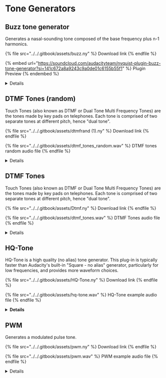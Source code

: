 # Tone Generators

## Buzz tone generator

Generates a nasal-sounding tone composed of the base frequency plus n-1 harmonics.

{% file src="../../.gitbook/assets/buzz.ny" %}
Download link
{% endfile %}

{% embed url="https://soundcloud.com/audacityteam/nyquist-plugin-buzz-tone-generator?si=141c672a8a9243c9a0de01c6155b55f1" %}
Plugin Preview
{% endembed %}

<details>

<summary>Details</summary>

Author: David R.Sky

Generates a nasal-sounding tone composed of the base frequency plus n-1 harmonics. If for example you choose a frequency of 100 Hz with n=4 harmonics, this plug-in will generate a tone comprised of 100, 200, 300 and 400 Hz, of equal amplitude. (The more harmonics, the more nasal and high-pitched the tone sounds.)

Parameters:

1. **Frequency or MIDI number:** \[0=frequency, 1=MIDI (default)]
2. **Frequency:** \[20 - 5000 Hz, default 110]
3. **MIDI note number:** \[16 - 127, default 45]
4. **Number of harmonics:** \[1 - 60, default 12]
5. **Buzz tone duration:** \[0.1 - 120 seconds, default 5.0]
6. **Volume:** \[1 - 100 percent, default 95]

</details>

## DTMF Tones (random)

Touch Tones (also known as DTMF or Dual Tone Multi Frequency Tones) are the tones made by key pads on telephones. Each tone is comprised of two separate tones at different pitch, hence "dual tone".

{% file src="../../.gitbook/assets/dtmfrand (1).ny" %}
Download link
{% endfile %}

{% file src="../../.gitbook/assets/dtmf_tones_random.wav" %}
DTMF tones random audio file
{% endfile %}

<details>

<summary>Details</summary>

Authors: David R.Sky, Dominic Mazzoni, Roger Dannenberg, W. Borgert

Touch Tones (also known as DTMF or Dual Tone Multi Frequency Tones) are the tones made by key pads on telephones. Each tone is comprised of two separate tones at different pitch, hence "dual tone".

Parameters:

1. **Number of DTMF Tones:** \[1 - 120, default 20]
2. **Include military tones A-D:** \[0 = no (default), 1 = yes]
3. **Option to include silent intervals:** \[0 = no (default), 1 = yes]
4. **Volume:** \[0.001 - 1.000, default 0.3]
5. **Tone length** \[0.001 - 1.000 seconds, default 0.1]
6. **High to low tone ratio:** (or twist) \[0 - 4 dB, default 0] - "Twist" is the volume ratio between the higher-pitched and lower-pitched tones in any given tone. So a twist value of 0 dB means the higher-pitched tone is no louder than the lower-pitched tone. A twist value of 4 dB means the higher-pitched tone is 4 dB louder than the lower-pitched tone.
7. **Post silence duration:** \[0 - 1 seconds, default 0.1]

</details>

## DTMF Tones

Touch Tones (also known as DTMF or Dual Tone Multi Frequency Tones) are the tones made by key pads on telephones. Each tone is comprised of two separate tones at different pitch, hence "dual tone".

{% file src="../../.gitbook/assets/Dtmf.ny" %}
Download link
{% endfile %}

{% file src="../../.gitbook/assets/dtmf_tones.wav" %}
DTMF Tones audio file
{% endfile %}

<details>

<summary>Details</summary>

Authors: David R.Sky, Dominic Mazzoni, Roger Dannenberg, W. Borgert

Touch Tones (also known as DTMF or Dual Tone Multi Frequency Tones) are the tones made by key pads on telephones. Each tone is comprised of two separate tones at different pitch, hence "dual tone".

Type in your telephone number, or an 'alphabetized' number such as "1800audacity". Includes the US Military's A, B, C and D tones to the right of the regular number keypad.

Parameters:

1. **Tone string:** \[1800audacity (default)]
2. **Tone duration:** \[1 - 1000 milliseconds, default 100]
3. **Silence duration after tone:** \[0 - 1000 milliseconds, default 100]
4. **Twist:** \[0 - 4 dB, default 0] - "Twist" is the volume ratio between the higher-pitched and lower-pitched tones in any given tone. So a twist value of 0 dB means the higher-pitched tone is no louder than the lower-pitched tone. A twist value of 4 dB means the higher-pitched tone is 4 dB louder than the lower-pitched tone.
5. **Volume:** \[1 - 100 percent, default 80]

</details>

## HQ-Tone

HQ-Tone is a high quality (no alias) tone generator.  This plug-in is typically faster than Audacity's built-in "Square - no alias" generator, particularly for low frequencies, and provides more waveform choices.

{% file src="../../.gitbook/assets/HQ-Tone.ny" %}
Download link
{% endfile %}

{% file src="../../.gitbook/assets/hq-tone.wav" %}
HQ-Tone example audio file
{% endfile %}

<details>

<summary><strong>Details</strong></summary>

Author: Steve Daulton

HQ-Tone is a high quality (no alias) tone generator.

Like the _Square (no alias)_ option in Audacity's built-in [Tone](https://manual.audacityteam.org/man/tone.html) generator, the waveforms generated by this plug-in produce bandwidth limited waveforms to avoid [aliasing](https://en.wikipedia.org/wiki/Aliasing) distortion. This plug-in is typically faster than Audacity's built-in "Square - no alias" generator, particularly for low frequencies, and provides more waveform choices:

Parameters:

1. **Waveform:** \[Choice: Sine, Square, Triangle, Sawtooth, Inverse sawtooth (default: Square]
2. **Frequency (Hz):** \[20 - 10000 Hz, default 440 Hz] - the frequency of the generated waveform.
3. **Amplitude (0 to 1):** \[0 to 1, default 0.8] - The amplitude of the generated waveform. Note that due to technical limitations, the actual waveform may be very slightly different from the requested amplitude. However, the amplitude can be expected to be very close to the specified level (within about 0.001 dB).
4. **Duration:** \[must be greater than zero] - Time units may be selected by clicking the downward pointing arrow on the right side of the control.
5. **Phase (-180 to 180):** \[-180 to +180 degrees] - The starting phase of the waveform. Rising across zero is taken to mean a phase of 0 degrees for all waveforms.
6. **Smoothing:** \[Choice: Yes / No (default: Yes)] - Waveforms that have near instantaneous rise or fall times have noticeable ripple. When this option is enabled, additional damping is applied to smooth out the ripples, producing a _cleaner_ looking waveform, at the expense of slightly reduced high frequency harmonics.

</details>

## PWM

Generates a modulated pulse tone.

{% file src="../../.gitbook/assets/pwm.ny" %}
Download link
{% endfile %}

{% file src="../../.gitbook/assets/pwm.wav" %}
PWM example audio file
{% endfile %}

<details>

<summary>Details</summary>

Author: Steven Jones.

Generates a modulated pulse tone.

Parameters:

1. **MIDI key:** \[0 - 127, default 60]
2. **Cents:** \[0 - 99 cents, default 0] - Detune amount
3. **Duration:** \[1 - 30000 milliseconds, default 10000]
4. **Mod Rate:** \[1 - 100, default 1] - number of modulation cycles
5. **Mod Depth:** \[-100 - +100 percent, default 90]
6. **Mod Wave:** \[0 = tri (default), 1 = up sawtooth, 2 = down sawtooth] - waveform of tone
7. **Width:** \[0 - 100 percent, default 0] - fixed pulse width
8. **Amplitude:** \[0 - 100 percent, default 100]

If the sum of the fixed width and the instantaneous modulation amount is outside the interval \[0 - 99], the output will go to full off or full on.

</details>


